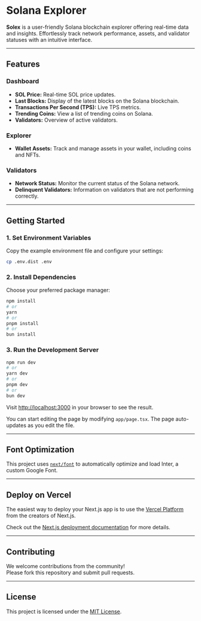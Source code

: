 
# Solana Explorer

**Solex** is a user-friendly Solana blockchain explorer offering real-time data and insights. Effortlessly track network performance, assets, and validator statuses with an intuitive interface.

---

## Features

### Dashboard
- **SOL Price:** Real-time SOL price updates.
- **Last Blocks:** Display of the latest blocks on the Solana blockchain.
- **Transactions Per Second (TPS):** Live TPS metrics.
- **Trending Coins:** View a list of trending coins on Solana.
- **Validators:** Overview of active validators.

### Explorer
- **Wallet Assets:** Track and manage assets in your wallet, including coins and NFTs.

### Validators
- **Network Status:** Monitor the current status of the Solana network.
- **Delinquent Validators:** Information on validators that are not performing correctly.

---

## Getting Started

### 1. Set Environment Variables

Copy the example environment file and configure your settings:
```bash
cp .env.dist .env
```

### 2. Install Dependencies

Choose your preferred package manager:
```bash
npm install
# or
yarn
# or
pnpm install
# or
bun install
```

### 3. Run the Development Server

```bash
npm run dev
# or
yarn dev
# or
pnpm dev
# or
bun dev
```

Visit [http://localhost:3000](http://localhost:3000) in your browser to see the result.

You can start editing the page by modifying `app/page.tsx`. The page auto-updates as you edit the file.

---

## Font Optimization

This project uses [`next/font`](https://nextjs.org/docs/pages/api-reference/components/font) to automatically optimize and load Inter, a custom Google Font.

---

## Deploy on Vercel

The easiest way to deploy your Next.js app is to use the [Vercel Platform](https://vercel.com/) from the creators of Next.js.

Check out the [Next.js deployment documentation](https://nextjs.org/docs/deployment) for more details.

---

## Contributing

We welcome contributions from the community!  
Please fork this repository and submit pull requests.

---

## License

This project is licensed under the [MIT License](LICENSE).

